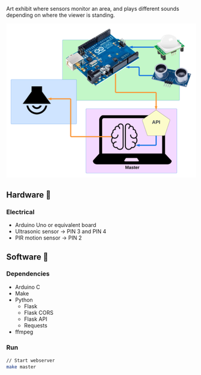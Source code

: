 Art exhibit where sensors monitor an area, and plays different sounds depending on where the viewer is standing.

<p align="center">
    <img width="640px"src="docs/overview.png">
</p>


## Hardware 🔨

### Electrical

- Arduino Uno or equivalent board
- Ultrasonic sensor → PIN 3 and PIN 4
- PIR motion sensor → PIN 2

## Software 🍦

### Dependencies

- Arduino C
- Make
- Python
    - Flask
    - Flask CORS
    - Flask API
	- Requests
- ffmpeg

### Run

```bash
// Start webserver
make master
```
